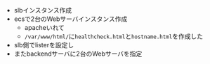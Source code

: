 - slbインスタンス作成
- ecsで2台のWebサーバインスタンス作成
  - apacheいれて
  - `/var/www/html/`に`healthcheck.html`と`hostname.html`を作成した
- slb側でlisterを設定し
- またbackendサーバに2台のWebサーバを指定
